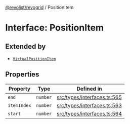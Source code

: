 [@revolist/revogrid](README.md) / PositionItem

# Interface: PositionItem

## Extended by

- [`VirtualPositionItem`](Interface.VirtualPositionItem.md)

## Properties

| Property | Type | Defined in |
| ------ | ------ | ------ |
| `end` | `number` | [src/types/interfaces.ts:565](https://github.com/revolist/revogrid/blob/ad41fd58f9a9de46c1cfbe02ca82c22180ee685c/src/types/interfaces.ts#L565) |
| `itemIndex` | `number` | [src/types/interfaces.ts:563](https://github.com/revolist/revogrid/blob/ad41fd58f9a9de46c1cfbe02ca82c22180ee685c/src/types/interfaces.ts#L563) |
| `start` | `number` | [src/types/interfaces.ts:564](https://github.com/revolist/revogrid/blob/ad41fd58f9a9de46c1cfbe02ca82c22180ee685c/src/types/interfaces.ts#L564) |
